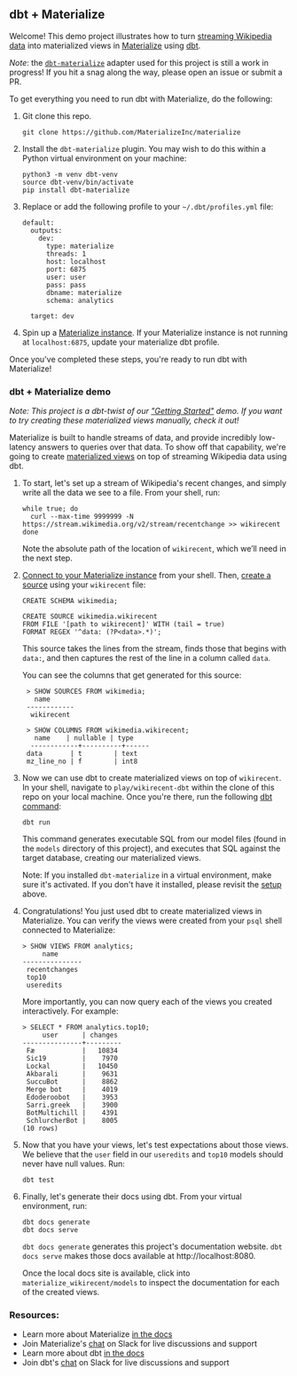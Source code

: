 ## dbt + Materialize

Welcome! This demo project illustrates how to turn [streaming Wikipedia data](https://stream.wikimedia.org/?doc)
into materialized views in [Materialize](https://materialize.com/product/) using [dbt](https://www.getdbt.com/).

*Note*: the [`dbt-materialize`](https://github.com/MaterializeInc/dbt-materialize) adapter used for this
project is still a work in progress! If you hit a snag along the way, please open an issue or submit a PR.


To get everything you need to run dbt with Materialize, do the following:

1. Git clone this repo.

   ```
   git clone https://github.com/MaterializeInc/materialize
   ```

1. Install the `dbt-materialize` plugin. You may wish to do this within a Python virtual environment on your machine:
    ```nofmt
    python3 -m venv dbt-venv
    source dbt-venv/bin/activate
    pip install dbt-materialize
    ```

1. Replace or add the following profile to your `~/.dbt/profiles.yml` file:
    ```nofmt
    default:
      outputs:
        dev:
          type: materialize
          threads: 1
          host: localhost
          port: 6875
          user: user
          pass: pass
          dbname: materialize
          schema: analytics

      target: dev
    ```

1. Spin up a [Materialize instance](https://materialize.com/quickstart/). If your Materialize
   instance is not running at `localhost:6875`, update your materialize dbt profile.

Once you've completed these steps, you're ready to run dbt with Materialize!

### dbt + Materialize demo

*Note: This project is a dbt-twist of our ["Getting Started"](https://materialize.com/docs/get-started/#create-a-real-time-stream)
demo. If you want to try creating these materialized views manually, check it out!*

Materialize is built to handle streams of data, and provide incredibly low-latency answers to queries over that data.
To show off that capability, we're going to create [materialized views](https://materialize.com/docs/sql/create-materialized-view/#main)
on top of streaming Wikipedia data using dbt.

1. To start, let's set up a stream of Wikipedia's recent changes, and simply write all the data we see
   to a file. From your shell, run:
   ```nofmt
   while true; do
     curl --max-time 9999999 -N https://stream.wikimedia.org/v2/stream/recentchange >> wikirecent
   done
   ```
   Note the absolute path of the location of `wikirecent`, which we’ll need in the next step.

1. [Connect to your Materialize instance](https://materialize.com/docs/connect/cli/) from your shell.
   Then, [create a source](https://materialize.com/docs/sql/create-source/text-file/#main) using your `wikirecent` file:
   ```nofmt
   CREATE SCHEMA wikimedia;

   CREATE SOURCE wikimedia.wikirecent
   FROM FILE '[path to wikirecent]' WITH (tail = true)
   FORMAT REGEX '^data: (?P<data>.*)';
   ```
   This source takes the lines from the stream, finds those that begins with `data:`, and then captures the rest of the
   line in a column called `data`.

   You can see the columns that get generated for this source:
   ```nofmt
    > SHOW SOURCES FROM wikimedia;
      name
    ------------
     wikirecent

    > SHOW COLUMNS FROM wikimedia.wikirecent;
      name    | nullable | type
     ------------+----------+------
    data       | t        | text
    mz_line_no | f        | int8
   ```

1. Now we can use dbt to create materialized views on top of `wikirecent`. In your shell, navigate to
   `play/wikirecent-dbt` within the clone of this repo on your local machine. Once
   you're there, run the following [dbt command](https://docs.getdbt.com/reference/dbt-commands/):
   ```nofmt
   dbt run
   ```
   This command generates executable SQL from our model files (found in the `models` directory
   of this project), and executes that SQL against the target database, creating
   our materialized views.

   Note: If you installed `dbt-materialize` in a virtual environment, make sure it's activated.
   If you don't have it installed, please revisit the [setup](#setup-dbt--materialize) above.

1. Congratulations! You just used dbt to create materialized views in Materialize. You can verify the
   views were created from your `psql` shell connected to Materialize:
      ```nofmt
      > SHOW VIEWS FROM analytics;
           name
      ---------------
       recentchanges
       top10
       useredits
      ```

   More importantly, you can now query each of the views you created interactively. For example:
   ```nofmt
   > SELECT * FROM analytics.top10;
        user      | changes
   ---------------+---------
    Fæ            |   10834
    Sic19         |    7970
    Lockal        |   10450
    Akbarali      |    9631
    SuccuBot      |    8862
    Merge bot     |    4019
    Edoderoobot   |    3953
    Sarri.greek   |    3900
    BotMultichill |    4391
    SchlurcherBot |    8005
   (10 rows)
   ```

1. Now that you have your views, let's test expectations about those views. We believe that the `user` field in our `useredits` and `top10` models should never have null values. Run:
    ```nofmt
    dbt test
    ```

1. Finally, let's generate their docs using dbt. From your virtual environment, run:
   ```nofmt
   dbt docs generate
   dbt docs serve
   ```

    `dbt docs generate` generates this project's documentation website. `dbt docs serve` makes those
    docs available at http://localhost:8080.

    Once the local docs site is available, click into `materialize_wikirecent/models` to inspect the documentation
    for each of the created views.

### Resources:
- Learn more about Materialize [in the docs](https://materialize.com/docs/)
- Join Materialize's [chat](https://materializecommunity.slack.com/join/shared_invite/zt-jjwe1t45-klG9k7V7xibdtqA6bcFpyQ#/) on Slack for live discussions and support
- Learn more about dbt [in the docs](https://docs.getdbt.com/docs/introduction)
- Join dbt's [chat](http://slack.getdbt.com/) on Slack for live discussions and support
